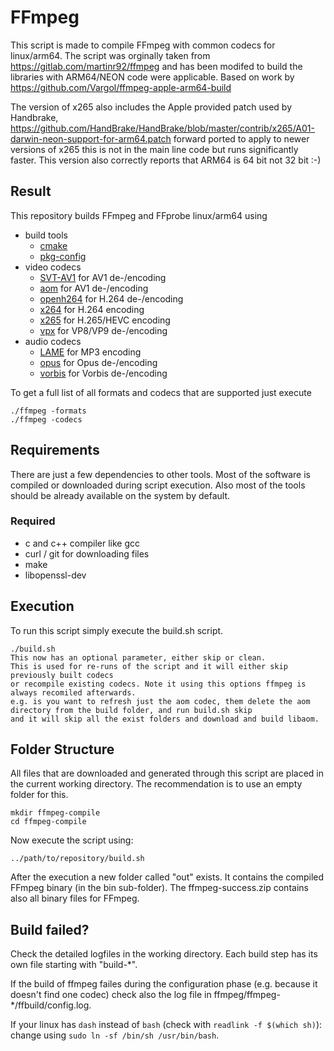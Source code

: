 # FFmpeg
This script is made to compile FFmpeg with common codecs for linux/arm64.
The script was orginally taken from https://gitlab.com/martinr92/ffmpeg and has been modifed to build
the libraries with ARM64/NEON code were applicable. Based on work by https://github.com/Vargol/ffmpeg-apple-arm64-build

The version of x265 also includes the Apple provided patch used by Handbrake, 
https://github.com/HandBrake/HandBrake/blob/master/contrib/x265/A01-darwin-neon-support-for-arm64.patch
forward ported to apply to newer versions of x265 this is not in the main line code but runs significantly faster.
This version also correctly reports that ARM64 is 64 bit not 32 bit :-)

## Result
This repository builds FFmpeg and FFprobe linux/arm64 using
- build tools
    - [cmake](https://cmake.org/)
    - [pkg-config](https://www.freedesktop.org/wiki/Software/pkg-config/)
- video codecs
    - [SVT-AV1](https://github.com/AOMediaCodec/SVT-AV1) for AV1 de-/encoding
    - [aom](https://aomedia.org/) for AV1 de-/encoding
    - [openh264](https://www.openh264.org/) for H.264 de-/encoding
    - [x264](http://www.videolan.org/developers/x264.html) for H.264 encoding
    - [x265](http://x265.org/) for H.265/HEVC encoding
    - [vpx](https://www.webmproject.org/) for VP8/VP9 de-/encoding
- audio codecs
    - [LAME](http://lame.sourceforge.net/) for MP3 encoding
    - [opus](https://opus-codec.org/) for Opus de-/encoding
    - [vorbis](https://www.xiph.org) for Vorbis de-/encoding

To get a full list of all formats and codecs that are supported just execute
```
./ffmpeg -formats
./ffmpeg -codecs
```

## Requirements
There are just a few dependencies to other tools. Most of the software is compiled or downloaded during script execution. Also most of the tools should be already available on the system by default.

### Required
- c and c++ compiler like gcc
- curl / git for downloading files
- make
- libopenssl-dev



## Execution
To run this script simply execute the build.sh script.
```
./build.sh
This now has an optional parameter, either skip or clean.
This is used for re-runs of the script and it will either skip previously built codecs
or recompile existing codecs. Note it using this options ffmpeg is always recomiled afterwards.
e.g. is you want to refresh just the aom codec, them delete the aom directory from the build folder, and run build.sh skip
and it will skip all the exist folders and download and build libaom.

```

## Folder Structure
All files that are downloaded and generated through this script are placed in the current working directory. The recommendation is to use an empty folder for this.
```
mkdir ffmpeg-compile
cd ffmpeg-compile
```

Now execute the script using:
```
../path/to/repository/build.sh
```

After the execution a new folder called "out" exists. It contains the compiled FFmpeg binary (in the bin sub-folder).
The ffmpeg-success.zip contains also all binary files for FFmpeg.

## Build failed?
Check the detailed logfiles in the working directory. Each build step has its own file starting with "build-*".

If the build of ffmpeg failes during the configuration phase (e.g. because it doesn't find one codec) check also the log file in ffmpeg/ffmpeg-*/ffbuild/config.log.

If your linux has `dash` instead of `bash` (check with `readlink -f $(which sh)`): change using `sudo ln -sf /bin/sh /usr/bin/bash`.
